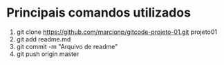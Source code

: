 # Principais comandos utilizados
1. git clone https://github.com/marcionp/gitcode-projeto-01.git projeto01
2. git add readme.md
3. git commit -m "Arquivo de readme"
4. git push origin master
